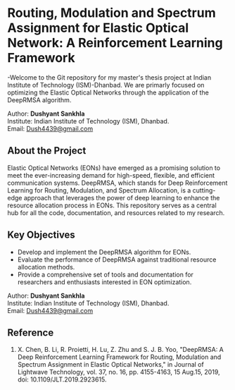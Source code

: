 # Routing, Modulation and Spectrum Assignment for Elastic Optical Network: A Reinforcement Learning Framework
-Welcome to the Git repository for my master's thesis project at Indian Institute of Technology (ISM)-Dhanbad. We are primarly focused on optimizing the Elastic Optical Networks through the application of the DeepRMSA algorithm. <br>

Author: **Dushyant Sankhla** <br>
Institute: Indian Institute of Technology (ISM), Dhanbad.<br>
Email: Dush4439@gmail.com <br>

## About the Project
Elastic Optical Networks (EONs) have emerged as a promising solution to meet the ever-increasing demand for high-speed, flexible, and efficient communication systems. DeepRMSA, which stands for Deep Reinforcement Learning for Routing, Modulation, and Spectrum Allocation, is a cutting-edge approach that leverages the power of deep learning to enhance the resource allocation process in EONs. This repository serves as a central hub for all the code, documentation, and resources related to my research. <br>

## Key Objectives
- Develop and implement the DeepRMSA algorithm for EONs.
- Evaluate the performance of DeepRMSA against traditional resource allocation methods.
- Provide a comprehensive set of tools and documentation for researchers and enthusiasts interested in EON optimization. <br>

Author: **Dushyant Sankhla** <br>
Institute: Indian Institute of Technology (ISM), Dhanbad.<br>
Email: Dush4439@gmail.com <br>

## Reference
1. X. Chen, B. Li, R. Proietti, H. Lu, Z. Zhu and S. J. B. Yoo, "DeepRMSA: A Deep Reinforcement Learning Framework for Routing, Modulation and Spectrum Assignment in Elastic Optical Networks," in Journal of Lightwave Technology, vol. 37, no. 16, pp. 4155-4163, 15 Aug.15, 2019, doi: 10.1109/JLT.2019.2923615.